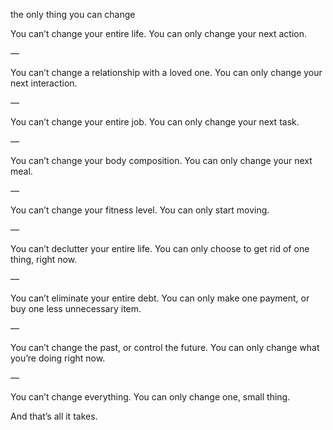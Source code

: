 the only thing you can change

You can’t change your entire life.
You can only change your next action.

—

You can’t change a relationship with a loved one.
You can only change your next interaction.

—

You can’t change your entire job.
You can only change your next task.

—

You can’t change your body composition.
You can only change your next meal.

—

You can’t change your fitness level.
You can only start moving.

—

You can’t declutter your entire life.
You can only choose to get rid of one thing, right now.

—

You can’t eliminate your entire debt.
You can only make one payment, or buy one less unnecessary item.

—

You can’t change the past, or control the future.
You can only change what you’re doing right now.

—

You can’t change everything.
You can only change one, small thing.

And that’s all it takes.
